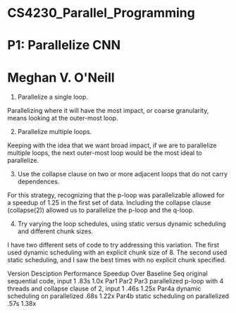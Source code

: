 # CS4230_Parallel_Programming
# P1: Parallelize CNN
# Meghan V. O'Neill


1. Parallelize a single loop.

Parallelizing where it will have the most impact, or coarse granularity, means looking at the outer-most loop.

2. Parallelize multiple loops. 

Keeping with the idea that we want broad impact, if we are to parallelize multiple loops, the next outer-most loop would be the most ideal to parallelize.

3. Use the collapse clause on two or more adjacent loops that do not carry dependences.

For this strategy, recognizing that the p-loop was parallelizable allowed for a speedup of 1.25 in the first set of data. Including the collapse clause (collapse(2)) allowed us to parallelize the p-loop and the q-loop.

4. Try varying the loop schedules, using static versus dynamic scheduling and different chunk sizes.

I have two different sets of code to try addressing this variation. The first used dynamic scheduling with an explicit chunk size of 8. The second used static scheduling, and I saw the best times with no explicit chunk specified.


Version	 Desciption	       	    	       	   	Performance	  Speedup Over Baseline
Seq	 original sequential code, input 1		.83s		  1.0x
Par1
Par2
Par3	 parallelized p-loop with 4 threads and
	 collapse clause of 2, input 1			.46s		  1.25x
Par4a	 dynamic scheduling on parallelized 		.68s		  1.22x
Par4b	 static scheduling on parallelized		.57s		  1.38x